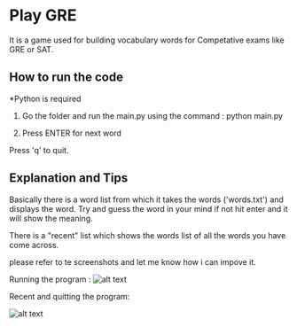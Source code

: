 <h1>Play GRE</h1>

It is a game used for building vocabulary words for Competative exams like GRE or SAT.

<h2> How to run the code</h2>

*Python is required 

1) Go the folder and run the main.py using the command : python main.py

2) Press ENTER for next word 

Press 'q' to quit.

<h2>Explanation and Tips</h2>

Basically there is a word list from which it takes the words ('words.txt') and displays the word. Try and guess the word in your mind if not hit enter and it will show the meaning.

There is a "recent" list which shows the words list of all the words you have come across.

please refer to te screenshots and let me know how i can impove it.

Running the program :
![alt text](https://github.com/siddesh001/Play_GRE/blob/master/Screenshots/Run%20main.png)


Recent and quitting the program:

![alt text](https://github.com/siddesh001/Play_GRE/blob/master/Screenshots/Recent_%26_quit.png)    
